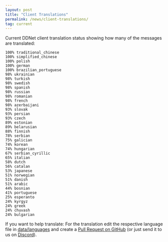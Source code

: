 ```yaml
---
layout: post
title: "Client Translations"
permalink: /news/client-translations/
tag: current
---
```


Current DDNet client translation status showing how many of the messages are translated:

```
100% traditional_chinese
100% simplified_chinese
100% polish
100% german
100% brazilian_portuguese
98% ukrainian
98% turkish
98% swedish
98% spanish
98% russian
98% romanian
98% french
98% azerbaijani
93% slovak
93% persian
93% czech
89% estonian
89% belarusian
88% finnish
78% serbian
75% galician
74% korean
74% hungarian
67% serbian_cyrillic
65% italian
58% dutch
56% catalan
53% japanese
51% norwegian
51% danish
51% arabic
44% bosnian
41% portuguese
25% esperanto
24% kyrgyz
24% greek
24% chuvash
24% bulgarian
```

If you want to help translate: For the translation edit the respective language file in [data/languages](https://github.com/ddnet/ddnet/tree/master/data/languages) and create a [Pull Request on GitHub](https://github.com/ddnet/ddnet/) (or just send it to us on [Discord](/discord/)).
